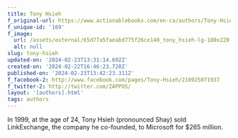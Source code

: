 ```yaml
---
title: Tony Hsieh
f_original-url: https://www.actionablebooks.com/en-ca/authors/Tony-Hsieh/
f_unique-id: '169'
f_image:
  url: /assets/external/65d77a5faeabd775f26ce140_tony_hsieh-lg-180x220.jpeg
  alt: null
slug: tony-hsieh
updated-on: '2024-02-23T13:31:14.692Z'
created-on: '2024-02-22T16:46:23.728Z'
published-on: '2024-02-23T13:42:23.311Z'
f_facebook-2: http://www.facebook.com/pages/Tony-Hsieh/210925071937
f_twitter-2: http://twitter.com/ZAPPOS/
layout: '[authors].html'
tags: authors
---
```


In 1999, at the age of 24, Tony Hsieh (pronounced Shay) sold LinkExchange, the company he co-founded, to Microsoft for $265 million.
